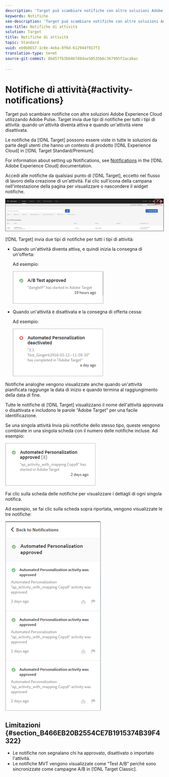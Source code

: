 ```yaml
---
description: 'Target può scambiare notifiche con altre soluzioni Adobe Experience Cloud utilizzando Adobe Pulse. Target invia due tipi di notifiche per tutti i tipi di attività: quando un’attività diventa attiva e quando viene disattivata.'
keywords: Notifiche
seo-description: 'Target può scambiare notifiche con altre soluzioni Adobe Experience Cloud utilizzando Adobe Pulse. Target invia due tipi di notifiche per tutti i tipi di attività: quando un’attività diventa attiva e quando viene disattivata.'
seo-title: Notifiche di attività
solution: Target
title: Notifiche di attività
topic: Standard
uuid: eb9b8657-1c8e-4eba-8f6d-612944f917f3
translation-type: tm+mt
source-git-commit: 8bd57fb3bb467d8dae50535b6c367995f2acabac

---
```



# Notifiche di attività{#activity-notifications}

Target può scambiare notifiche con altre soluzioni Adobe Experience Cloud utilizzando Adobe Pulse. Target invia due tipi di notifiche per tutti i tipi di attività: quando un&#39;attività diventa attiva e quando un&#39;attività viene disattivata.

Le notifiche da [!DNL Target] possono essere viste in tutte le soluzioni da parte degli utenti che hanno un contesto di prodotto [!DNL Experience Cloud] in [!DNL Target Standard/Premium].

For information about setting up Notifications, see [Notifications](https://marketing.adobe.com/resources/help/en_US/mcloud/notifications.html) in the [!DNL Adobe Experience Cloud] documentation.

Accedi alle notifiche da qualsiasi punto di [!DNL Target], eccetto nel flusso di lavoro della creazione di un&#39;attività. Fai clic sull&#39;icona della campana nell&#39;intestazione della pagina per visualizzare o nascondere il widget notifiche.

![Icona Notifiche](assets/notifications-shell.png)

[!DNL Target] invia due tipi di notifiche per tutti i tipi di attività:

* Quando un&#39;attività diventa attiva, e quindi inizia la consegna di un&#39;offerta:

   Ad esempio:

   ![](assets/notif_app.png)

* Quando un&#39;attività è disattivata e la consegna di offerta cessa:

   Ad esempio:

   ![](assets/notif-deact.png)

Notifiche analoghe vengono visualizzate anche quando un&#39;attività pianificata raggiunge la data di inizio e quando termina al raggiungimento della data di fine.

Tutte le notifiche di [!DNL Target] visualizzano il nome dell&#39;attività approvata o disattivata e includono le parole “Adobe Target” per una facile identificazione.

Se una singola attività Invia più notifiche dello stesso tipo, queste vengono combinate in una singola scheda con il numero delle notifiche incluse. Ad esempio:

![](assets/notif-multi.png)

Fai clic sulla scheda delle notifiche per visualizzare i dettagli di ogni singola notifica.

Ad esempio, se fai clic sulla scheda sopra riportata, vengono visualizzate le tre notifiche:

![](assets/notif-multi-open.png)

## Limitazioni {#section_B466EB20B2554CE7B1915374B39F4322}

* Le notifiche non segnalano chi ha approvato, disattivato o importato l&#39;attività.
* Le notifiche MVT vengono visualizzate come “Test A/B” perché sono sincronizzate come campagne A/B in [!DNL Target Classic].

